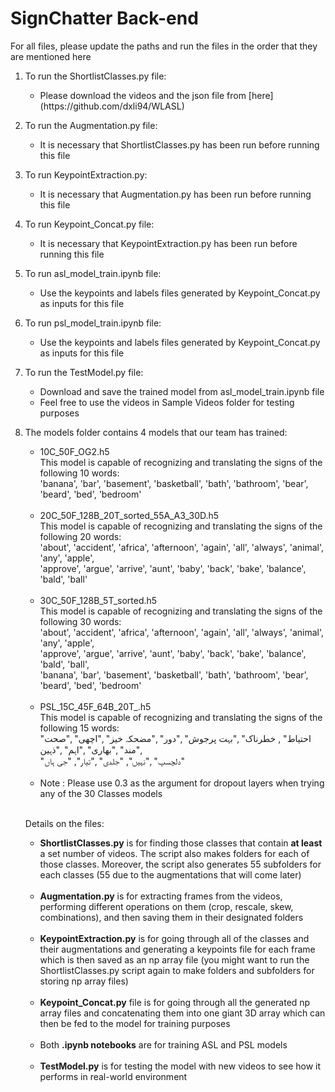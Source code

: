 <h1>SignChatter Back-end</h1>

<p>For all files, please update the paths and run the files in the order that they are mentioned here</p>

<ol>

<li><p>To run the ShortlistClasses.py file:</p>
<ul>
<li>Please download the videos and the json file from [here](https://github.com/dxli94/WLASL)</li>
</ul></li>


<li><p>To run the Augmentation.py file:</p>
<ul>
<li>It is necessary that ShortlistClasses.py has been run before running this file</li>
</ul></li>


<li><p>To run KeypointExtraction.py:</p>
<ul>
<li>It is necessary that Augmentation.py has been run before running this file</li>
</ul></li>


<li><p>To run Keypoint_Concat.py file:</p>
<ul>
<li>It is necessary that KeypointExtraction.py has been run before running this file</li>
</ul></li>


<li><p>To run asl_model_train.ipynb file:</p>
<ul>
<li>Use the keypoints and labels files generated by Keypoint_Concat.py as inputs for this file</li>
</ul></li>


<li><p>To run psl_model_train.ipynb file:</p>
<ul>
<li>Use the keypoints and labels files generated by Keypoint_Concat.py as inputs for this file</li>
</ul></li>


<li><p>To run the TestModel.py file:</p>
<ul>
<li>Download and save the trained model from asl_model_train.ipynb file</li>
<li>Feel free to use the videos in Sample Videos folder for testing purposes</li>
</ul></li>


<li><p>The models folder contains 4 models that our team has trained:</p>
<ul>
<li>10C_50F_OG2.h5<br>
This model is capable of recognizing and translating the signs of the following 10 words:<br>
'banana', 'bar', 'basement', 'basketball', 'bath', 'bathroom', 'bear', 'beard', 'bed', 'bedroom'</li><br>


<li>20C_50F_128B_20T_sorted_55A_A3_30D.h5<br>
This model is capable of recognizing and translating the signs of the following 20 words:<br>
'about', 'accident', 'africa', 'afternoon', 'again', 'all', 'always', 'animal', 'any', 'apple',<br>
'approve', 'argue', 'arrive', 'aunt', 'baby', 'back', 'bake', 'balance', 'bald', 'ball'</li><br>


<li>30C_50F_128B_5T_sorted.h5<br>
This model is capable of recognizing and translating the signs of the following 30 words:<br>
'about', 'accident', 'africa', 'afternoon', 'again', 'all', 'always', 'animal', 'any', 'apple',<br>
'approve', 'argue', 'arrive', 'aunt', 'baby', 'back', 'bake', 'balance', 'bald', 'ball',<br>
'banana', 'bar', 'basement', 'basketball', 'bath', 'bathroom', 'bear', 'beard', 'bed', 'bedroom'</li><br>


<li>PSL_15C_45F_64B_20T_.h5<br>
This model is capable of recognizing and translating the signs of the following 15 words:<br>
"احتیاط" , خطرناک" ,"بہت پرجوش" ,"دور" ,"مضحکہ خیز" ,"اچھی" ,"صحت مند" ,"بھاری" ,"اہم" ,"ذہین",<br>
"دلچسپ" ,"نہیں", "جلدی" ,"تیار", "جی ہاں"</li><br>


<li>Note : Please use 0.3 as the argument for dropout layers when trying any of the 30 Classes models</li></ul></li><br>


<p>Details on the files:</p>
<ul>
<li><strong>ShortlistClasses.py</strong> is for finding those classes that contain <strong>at least</strong> a set number of videos. The script also makes folders for each of those classes. Moreover, the script also generates 55 subfolders for each classes (55 due to the augmentations that will come later)</li><br>

<li><strong>Augmentation.py</strong> is for extracting frames from the videos, performing different operations on them (crop, rescale, skew, combinations), and then saving them in their designated folders</li><br>

<li><strong>KeypointExtraction.py</strong> is for going through all of the classes and their augmentations and generating a keypoints file for each frame which is then saved as an np array file (you might want to run the ShortlistClasses.py script again to make folders and subfolders for storing np array files)</li><br>

<li><strong>Keypoint_Concat.py</strong> file is for going through all the generated np array files and concatenating them into one giant 3D array which can then be fed to the model for training purposes</li><br>

<li>Both <strong>.ipynb notebooks</strong> are for training ASL and PSL models</li><br>

<li><strong>TestModel.py</strong> is for testing the model with new videos to see how it performs in real-world environment</li><br>
</ul>
